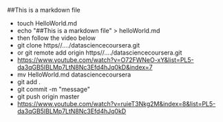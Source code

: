 ##This is a markdown file
* touch HelloWorld.md
* echo "##This is a markdown file" > helloWorld.md
* then follow the video below
* git clone https//..../datasciencecoursera.git
* or git remote add origin https//..../datasciencecoursera.git
* https://www.youtube.com/watch?v=O72FWNeO-xY&list=PL5-da3qGB5IBLMp7LtN8Nc3Efd4hJq0kD&index=7
* mv HelloWorld.md datasciencecoursera
* git add .
* git commit -m "message"
* git push origin master
* https://www.youtube.com/watch?v=ruieT3Nkg2M&index=8&list=PL5-da3qGB5IBLMp7LtN8Nc3Efd4hJq0kD
 
